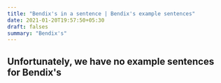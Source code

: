 ```yaml
---
title: "Bendix's in a sentence | Bendix's example sentences"
date: 2021-01-20T19:57:50+05:30
draft: falses
summary: "Bendix's"
---
```

## Unfortunately, we have no example sentences for Bendix's                 
